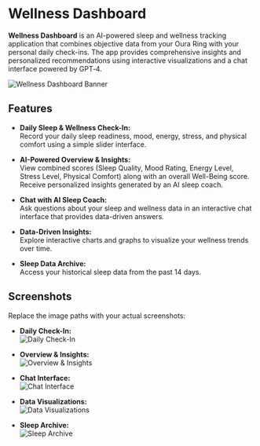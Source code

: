 # Wellness Dashboard

**Wellness Dashboard** is an AI-powered sleep and wellness tracking application that combines objective data from your Oura Ring with your personal daily check-ins. The app provides comprehensive insights and personalized recommendations using interactive visualizations and a chat interface powered by GPT‑4.

![Wellness Dashboard Banner](path/to/your/banner.png)

## Features

- **Daily Sleep & Wellness Check-In:**  
  Record your daily sleep readiness, mood, energy, stress, and physical comfort using a simple slider interface.
  
- **AI-Powered Overview & Insights:**  
  View combined scores (Sleep Quality, Mood Rating, Energy Level, Stress Level, Physical Comfort) along with an overall Well-Being score. Receive personalized insights generated by an AI sleep coach.
  
- **Chat with AI Sleep Coach:**  
  Ask questions about your sleep and wellness data in an interactive chat interface that provides data-driven answers.
  
- **Data-Driven Insights:**  
  Explore interactive charts and graphs to visualize your wellness trends over time.
  
- **Sleep Data Archive:**  
  Access your historical sleep data from the past 14 days.

## Screenshots

Replace the image paths with your actual screenshots:

- **Daily Check-In:**  
  ![Daily Check-In](path/to/daily_checkin.png)

- **Overview & Insights:**  
  ![Overview & Insights](path/to/overview_insights.png)

- **Chat Interface:**  
  ![Chat Interface](path/to/chat_interface.png)

- **Data Visualizations:**  
  ![Data Visualizations](path/to/data_visuals.png)

- **Sleep Archive:**  
  ![Sleep Archive](path/to/sleep_archive.png)

